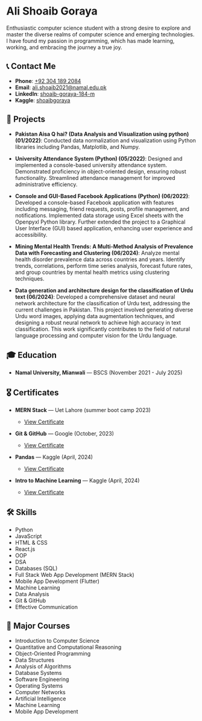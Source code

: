 # Ali Shoaib Goraya

Enthusiastic computer science student with a strong desire to explore and master the diverse realms of computer science and emerging technologies. I have found my passion in programming, which has made learning, working, and embracing the journey a true joy.

## 📞 Contact Me

- **Phone**: [+92 304 189 2084](tel:+923041892084)
- **Email**: [ali.shoaib2021@namal.edu.pk](mailto:ali.shoaib2021@namal.edu.pk)
- **LinkedIn**: [shoaib-goraya-184-m](https://www.linkedin.com/in/shoaib-goraya-184-m)
- **Kaggle**: [shoaibgoraya](https://www.kaggle.com/shoaibgoraya)

## 💼 Projects

- **Pakistan Aisa Q hai? (Data Analysis and Visualization using python) (01/2022)**: Conducted data normalization and visualization using Python libraries including Pandas, Matplotlib, and Numpy.

- **University Attendance System (Python) (05/2022)**: Designed and implemented a console-based university attendance system. Demonstrated proficiency in object-oriented design, ensuring robust functionality. Streamlined attendance management for improved administrative efficiency.

- **Console and GUI-Based Facebook Applications (Python) (06/2022)**: Developed a console-based Facebook application with features including messaging, friend requests, posts, profile management, and notifications. Implemented data storage using Excel sheets with the Openpyxl Python library. Further extended the project to a Graphical User Interface (GUI) based application, enhancing user experience and accessibility.

- **Mining Mental Health Trends: A Multi-Method Analysis of
Prevalence Data with Forecasting and Clustering (06/2024)**: Analyze mental health disorder prevalence data across countries and
years. Identify trends, correlations, perform time series analysis, forecast
future rates, and group countries by mental health metrics using
clustering techniques.

- **Data generation and architecture design for the
classification of Urdu text (06/2024)**: Developed a comprehensive dataset and neural network
architecture for the classification of Urdu text, addressing the current challenges in Pakistan. This project involved generating diverse Urdu word
images, applying data augmentation techniques, and designing a robust neural network to achieve high accuracy in text classification. This work
significantly contributes to the field of natural language processing and
computer vision for the Urdu language.



## 🎓 Education

- **Namal University, Mianwali** — BSCS (November 2021 - July 2025)

## 🎖️ Certificates

- **MERN Stack** — Uet Lahore (summer boot camp 2023)
  - [View Certificate](https://drive.google.com/file/d/1oFKchocUfQMhGTaWUhNw47DUmgdDJpUN/view) <!-- You can add a link to the certificate if it's available online -->

- **Git & GitHub** — Google (October, 2023)
  - [View Certificate](https://www.coursera.org/account/accomplishments/certificate/JN4YSFH3FXFV) <!-- You can add a link to the certificate if it's available online -->

- **Pandas** — Kaggle (April, 2024)
  - [View Certificate](https://www.kaggle.com/learn/certification/shoaibgoraya/pandas) <!-- You can add a link to the certificate if it's available online -->

- **Intro to Machine Learning** — Kaggle (April, 2024)
  - [View Certificate](https://www.kaggle.com/learn/certification/shoaibgoraya/intro-to-machine-learning) <!-- You can add a link to the certificate if it's available online -->

## 🛠️ Skills

- Python
- JavaScript
- HTML & CSS
- React.js
- OOP
- DSA
- Databases (SQL)
- Full Stack Web App Development (MERN Stack)
- Mobile App Development (Flutter)
- Machine Learning
- Data Analysis
- Git & GitHub
- Effective Communication

## 🧠 Major Courses

- Introduction to Computer Science
- Quantitative and Computational Reasoning
- Object-Oriented Programming
- Data Structures
- Analysis of Algorithms
- Database Systems
- Software Engineering
- Operating Systems
- Computer Networks
- Artificial Intelligence
- Machine Learning
- Mobile App Development
